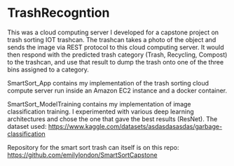 # TrashRecogntion

This was a cloud computing server I developed for a capstone project on trash sorting IOT trashcan. The trashcan takes a photo of the object and sends the image via REST protocol to this cloud computing server. It would then respond with the predicted trash category (Trash, Recycling, Compost) to the trashcan, and use that result to dump the trash onto one of the three bins assigned to a category.

SmartSort_App contains my implementation of the trash sorting cloud compute server run inside an Amazon EC2 instance and a docker container.

SmartSort_ModelTraining contains my implementation of image classification training. I experimented with various deep learning architectures and chose the one that gave the best results (ResNet).
The dataset used: https://www.kaggle.com/datasets/asdasdasasdas/garbage-classification

Repository for the smart sort trash can itself is on this repo: https://github.com/emilylondon/SmartSortCapstone
